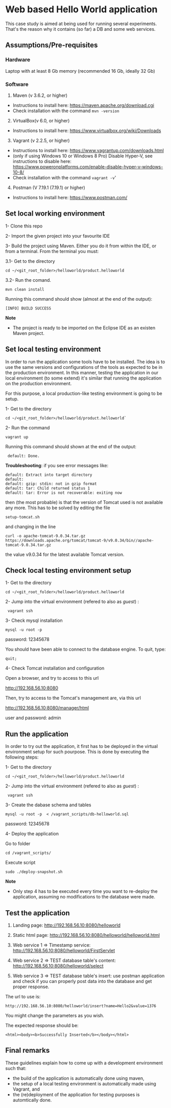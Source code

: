 # Web based Hello World application
This case study is aimed at being used for running several experiments.
That's the reason why it contains (so far) a DB and some web services.


## Assumptions/Pre-requisites

### Hardware
Laptop with at least 8 Gb memory (recommended 16 Gb, ideally 32 Gb)

### Software
1. Maven (v 3.6.2, or higher)
* Instructions to install here: https://maven.apache.org/download.cgi
* Check installation with the command `mvn -version`



2. VirtualBox(v 6.0, or higher)
* Instructions to install here: https://www.virtualbox.org/wiki/Downloads 


3. Vagrant (v 2.2.5, or higher) 
* Instructions to install here: https://www.vagrantup.com/downloads.html
* (only if using Windows 10 or Windows 8 Pro) Disable Hyper-V, see instructions to disable here: https://www.poweronplatforms.com/enable-disable-hyper-v-windows-10-8/
* Check installation with the command `vagrant -v`'


4. Postman (V 7.19.1 (7.19.1) or higher)
* Instructions to install here: https://www.postman.com/




## Set local working environment

1- Clone this repo

2- Import the given project into your favourite IDE

3- Build the project using Maven. Either you do it from within the IDE, or from a terminal. From the terminal you must:

3.1-  Get to the directory

```
cd ~/<git_root_folder>/helloworld/product.helloworld
```

3.2- Run the comand.

```
mvn clean install
```

Running this command should show (almost at the end of the output):

```
[INFO] BUILD SUCCESS
```


**Note**

* The project is ready to be imported on the Eclipse IDE as an existen Maven project.




## Set local testing environment
In order to run the application some tools have to be installed. The idea is to use the same versions and configurations of the tools
as expected to be in the production environment. In this manner, testing the application in our local environment (to some extend) 
it's similar that running the application on the production environment. 

For this purpose, a local production-like testing environment is going to be setup. 


1-  Get to the directory

```
cd ~/<git_root_folder>/helloworld/product.helloworld`
```


2-  Run the command

```
vagrant up
```

Running this command should shown at the end of the output:

```
 default: Done.
```

**Troubleshooting**: if you see error messages like:
```
default: Extract into target directory
default: 
default: gzip: stdin: not in gzip format
default: tar: Child returned status 1
default: tar: Error is not recoverable: exiting now
```
then (the most probable) is that the version of Tomcat used is not available any more.
This has to be solved by editing the file
```
setup-tomcat.sh
```
and changing in the line
```
curl -o apache-tomcat-9.0.34.tar.gz https://downloads.apache.org/tomcat/tomcat-9/v9.0.34/bin//apache-tomcat-9.0.34.tar.gz
```
the value v9.0.34 for the latest available Tomcat version.






## Check local testing environment setup


1-  Get to the directory

```
cd ~/<git_root_folder>/helloworld/product.helloworld
```

2- Jump into the virtual environment (refered to also as *guest*) : 
```
 vagrant ssh
```


3-  Check mysql installation

```
mysql -u root -p
```

password: 12345678

You should have been able to connect to the database engine. To quit, type:

```
quit;
```


4-  Check Tomcat installation and configuration

Open a browser, and try to access to this url

http://192.168.56.10:8080


Then, try to access to the Tomcat's management are, via this url

http://192.168.56.10:8080/manager/html

user and password: admin




## Run the application

In order to try out the application, it first has to be deployed in the virtual environment setup for such pourpose.
This is done by executing the following steps:


1-  Get to the directory

```
cd ~/<git_root_folder>/helloworld/product.helloworld
```

2- Jump into the virtual environment (refered to also as *guest*) : 
```
 vagrant ssh
```

3- Create the dabase schema and tables 

```
mysql -u root -p  < /vagrant_scripts/db-helloworld.sql
```

password: 12345678


4- Deploy the application

Go to folder
```
cd /vagrant_scripts/
 ```

Execute script
```
sudo ./deploy-snapshot.sh
 ```


**Note**

* Only step 4 has to be executed every time you want to re-deploy the application, assuming no modifications to the 
database were made. 



## Test the application


1. Landing page: http://192.168.56.10:8080/helloworld
2. Static html page: http://192.168.56.10:8080/helloworld/helloworld.html
3. Web service 1 => Timestamp service: http://192.168.56.10:8080/helloworld/FirstServlet
4. Web service 2 => TEST database table's content: http://192.168.56.10:8080/helloworld/select

5. Web service 3 => TEST database table's insert: use postman application and check if you can properly post
data into the database and get proper response.

The url to use is: 

```
http://192.168.56.10:8080/helloworld/insert?name=Hello2&value=1376
```

You might change the parameters as you wish.

The expected response should be:

```
<html><body><b>Successfully Inserted</b></body></html>
```


## Final remarks

These guidelines explain how to come up with a development environment such that:

- the build of the application is automatically done using maven,
- the setup of a local testing environment is automatically made using Vagrant, and
- the (re)deployment of the application for testing purposes is automtically done.
